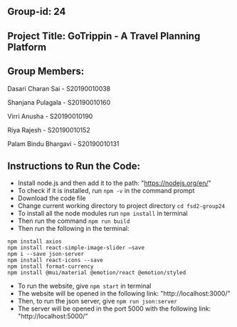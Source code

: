 ## Group-id: 24

## Project Title: GoTrippin - A Travel Planning Platform

## Group Members:

Dasari Charan Sai  	- 	S20190010038

Shanjana Pulagala 	- 	S20190010160

Virri Anusha 		- 	S20190010190

Riya Rajesh 		- 	S20190010152

Palam Bindu Bhargavi 	- 	S20190010131


## Instructions to Run the Code:

- Install node.js and then add it to the path: "https://nodejs.org/en/"
- To check if it is installed, run ```npm -v``` in the command prompt 
- Download the code file
- Change current working directory to project directory 
```cd fsd2-group24```
- To install all the node modules run ```npm install``` in terminal
- Then run the command ```npm run build```
- Then run the following in the terminal: 

```
npm install axios
npm install react-simple-image-slider –save
npm i --save json-server
npm install react-icons --save
npm install format-currency
npm install @mui/material @emotion/react @emotion/styled
```

- To run the website, give ```npm start``` in terminal
- The website will be opened in the following link: "http://localhost:3000/"
- Then, to run the json server, give ```npm run json:server```
- The server will be opened in the port 5000 with the following link:  "http://localhost:5000/"
